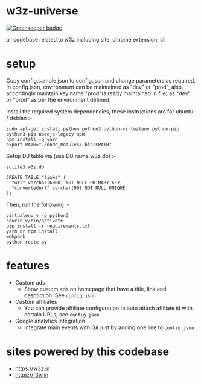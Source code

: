 # w3z-universe

[![Greenkeeper badge](https://badges.greenkeeper.io/divyenduz/w3z-universe.svg)](https://greenkeeper.io/)

all codebase related to w3z including site, chrome extension, cli

# setup

Copy config.sample.json to config.json and change parameters as required.
In config.json, environment can be maintained as "dev" or "prod", also, accordingly maintain key name "prod"(already maintained in file) as "dev" or "prod" as per the environment defined.

Install the required system dependencies, these instructions are for ubuntu / debian :-

```
sudo apt-get install python python3 python-virtualenv python-pip python3-pip nodejs-legacy npm
npm install -g yarn
export PATH="./node_modules/.bin:$PATH"
```

Setup DB table via (use DB name w3z.db) :-

```
sqlite3 w3z.db

CREATE TABLE "links" (
  "url" varchar(6000) NOT NULL PRIMARY KEY,
  "convertedurl" varchar(90) NOT NULL UNIQUE
);
```

Then, run the following :-

```
virtualenv v -p python3
source v/bin/activate
pip install -r requirements.txt
yarn or npm install
webpack
python route.py
```

# features

- Custom ads
    - Show custom ads on homepage that have a title, link and desctiption. See
    `config.json`
- Custom affiliates
    - You can provide affiliate configuration to auto attach affiliate id with
    certain URLs, see `config.json`
- Google analytics integration
    - Integrate main events with GA just by adding one line to `config.json`

# sites powered by this codebase

- https://w3z.in
- https://f3w.in
